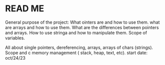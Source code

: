 # READ ME
General purpose of the project:
What ointers are and how to use them.
what are arrays and how to use them.
What are the differences between pointers and arrays.
How to use stringa and how to manipulate them.
Scope of variables.

All about single pointers, dereferencing, arrays, arrays of chars (strings).
Scope and c memory management ( stack, heap, text, etc).
start date: oct/24/23
